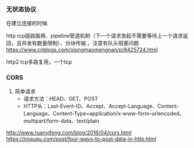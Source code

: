 <!--
 * @description: 
 * @author: xiangrong.liu
 * @Date: 2020-06-22 09:11:40
 * @LastEditors: xiangrong.liu
 * @LastEditTime: 2020-08-17 16:38:04
-->
### 无状态协议
在建立连接的时候

http tcp链路服用、pipeline管道机制（下一个请求发起不需要等待上一个请求返回，且并发有数量限制）、分块传输 。注意有队头阻塞问题
https://www.cnblogs.com/xiongmaomengnan/p/8425724.html

<!-- TODO: http3的XXX和udp是如何实现的 -->


http2 tcp多路复用，一个tcp

### CORS
1. 简单请求
    - 请求方法：HEAD、GET、POST
    - HTTP头：Last-Event-ID、Accept、Accept-Language、Content-Language、Content-Type=application/x-www-form-urlencoded、multipart/form-data、text/plain

http://www.ruanyifeng.com/blog/2016/04/cors.html
https://imququ.com/post/four-ways-to-post-data-in-http.html